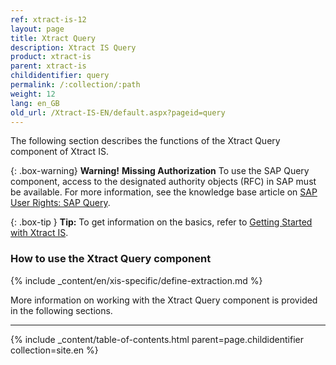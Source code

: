 ```yaml
---
ref: xtract-is-12
layout: page
title: Xtract Query
description: Xtract IS Query
product: xtract-is
parent: xtract-is
childidentifier: query
permalink: /:collection/:path
weight: 12
lang: en_GB
old_url: /Xtract-IS-EN/default.aspx?pageid=query
---
```

The following section describes the functions of the Xtract Query component of Xtract IS.<br>

{: .box-warning}
**Warning!** **Missing Authorization**
To use the SAP Query component, access to the designated authority objects (RFC) in SAP must be available.
For more information, see the knowledge base article on [SAP User Rights: SAP Query](https://kb.theobald-software.com/sap/authority-objects-sap-user-rights#sap-query).

{: .box-tip }
**Tip:** To get information on the basics, refer to [Getting Started with Xtract IS](./getting-started). <br>

### How to use the Xtract Query component
{% include _content/en/xis-specific/define-extraction.md %}

More information on working with the Xtract Query component is provided in the following sections.

---

{% include _content/table-of-contents.html parent=page.childidentifier collection=site.en %}
